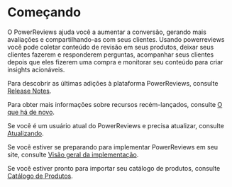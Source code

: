 # Começando

O PowerReviews ajuda você a aumentar a conversão, gerando mais avaliações e compartilhando-as com seus clientes. Usando powerreviews você pode coletar conteúdo de revisão em seus produtos, deixar seus clientes fazerem e responderem perguntas, acompanhar seus clientes depois que eles fizerem uma compra e monitorar seu conteúdo para criar insights acionáveis.

Para descobrir as últimas adições à plataforma PowerReviews, consulte [Release Notes](release-notes.md).

Para obter mais informações sobre recursos recém-lançados, consulte [O que há de novo](whats-new.md).

Se você é um usuário atual do PowerReviews e precisa atualizar, consulte [Atualizando](upgrading.md).

Se você estiver se preparando para implementar PowerReviews em seu site, consulte [Visão geral da implementação](implementation-overview.md).

Se você estiver pronto para importar seu catálogo de produtos, consulte [Catálogo de Produtos](product-order-data.md).